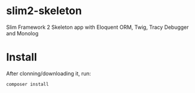 # slim2-skeleton
Slim Framework 2 Skeleton app with Eloquent ORM, Twig, Tracy Debugger and Monolog

# Install
After clonning/downloading it, run:

`composer install`
